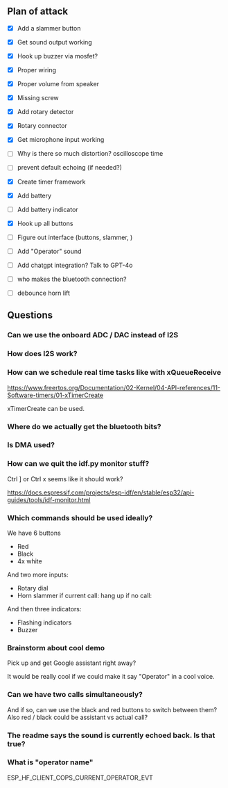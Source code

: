## Plan of attack
* [x] Add a slammer button
* [x] Get sound output working
* [x] Hook up buzzer via mosfet?
* [x] Proper wiring
* [x] Proper volume from speaker
* [x] Missing screw
* [x] Add rotary detector
* [x] Rotary connector
* [x] Get microphone input working
* [ ] Why is there so much distortion? oscilloscope time
* [ ] prevent default echoing (if needed?)
* [x] Create timer framework
* [x] Add battery
* [ ] Add battery indicator
* [x] Hook up all buttons
* [ ] Figure out interface (buttons, slammer, )
* [ ] Add "Operator" sound
* [ ] Add chatgpt integration? Talk to GPT-4o
* [ ] who makes the bluetooth connection?
* [ ] debounce horn lift


## Questions
### Can we use the onboard ADC / DAC instead of I2S

### How does I2S work?


### How can we schedule real time tasks like with xQueueReceive
https://www.freertos.org/Documentation/02-Kernel/04-API-references/11-Software-timers/01-xTimerCreate

xTimerCreate can be used.

### Where do we actually get the bluetooth bits?

### Is DMA used?

### How can we quit the idf.py monitor stuff?

Ctrl ]
or Ctrl x seems like it should work?

https://docs.espressif.com/projects/esp-idf/en/stable/esp32/api-guides/tools/idf-monitor.html



### Which commands should be used ideally?

We have 6 buttons
- Red
- Black
- 4x white

And two more inputs:
- Rotary dial
- Horn slammer
    if current call: hang up
    if no call: 

And then three indicators:
- Flashing indicators
- Buzzer


### Brainstorm about cool demo

Pick up and get Google assistant right away?

It would be really cool if we could make it say "Operator" in a cool voice.

### Can we have two calls simultaneously?
And if so, can we use the black and red buttons to switch between them?
Also red / black could be assistant vs actual call?




### The readme says the sound is currently echoed back. Is that true?




### What is "operator name"
ESP_HF_CLIENT_COPS_CURRENT_OPERATOR_EVT


